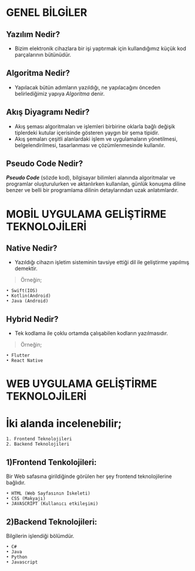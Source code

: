 # GENEL BİLGİLER

## Yazılım Nedir?
* Bizim elektronik cihazlara bir işi yaptırmak için kullandığımız küçük kod parçalarının bütünüdür.
## Algoritma Nedir?
* Yapılacak bütün adımların yazıldığı, ne yapılacağını önceden belirlediğimiz yapıya *Algoritma* denir.
## Akış Diyagramı Nedir?
* Akış şeması algoritmaları ve işlemleri birbirine oklarla bağlı değişik tiplerdeki kutular içerisinde gösteren yaygın bir şema tipidir. 
* Akış şemaları çeşitli alanlardaki işlem ve uygulamaların yönetilmesi, belgelendirilmesi, tasarlanması ve çözümlenmesinde kullanılır.
## Pseudo Code Nedir?
***Pseudo Code*** (sözde kod), bilgisayar bilimleri alanında algoritmalar ve programlar oluşturulurken ve aktarılırken kullanılan, günlük konuşma diline benzer ve belli bir programlama dilinin detaylarından uzak anlatımlardır.

# MOBİL UYGULAMA GELİŞTİRME TEKNOLOJİLERİ

## Native Nedir?
* Yazıldığı cihazın işletim sisteminin tavsiye ettiği dil ile geliştirme yapılmış demektir.
>Örneğin;

    • Swift(IOS)
    • Kotlin(Android)
    • Java (Android)
## Hybrid Nedir?
* Tek kodlama ile çoklu ortamda çalışabilen kodların yazılmasıdır. 
> Örneğin;

    • Flutter
    • React Native

# WEB UYGULAMA GELİŞTİRME TEKNOLOJİLERİ

# İki alanda incelenebilir;
    1. Frontend Teknolojileri
    2. Backend Teknolojileri
## 1)Frontend Tenkolojileri: 

Bir Web safasına girildiğinde görülen her şey frontend teknolojilerine bağlıdır.

    • HTML (Web Sayfasının İskeleti)
    • CSS (Makyajı)
    • JAVASCRİPT (Kullanıcı etkileşimi)
## 2)Backend Teknolojileri: 

 Bilgilerin işlendiği bölümdür.

    • C#
    • Java 
    • Python
    • Javascript



